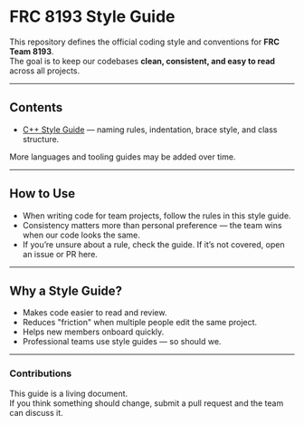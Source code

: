 # FRC 8193 Style Guide

This repository defines the official coding style and conventions for **FRC Team 8193**.  
The goal is to keep our codebases **clean, consistent, and easy to read** across all projects.

---

## Contents
- [C++ Style Guide](cpp.md) — naming rules, indentation, brace style, and class structure.  

More languages and tooling guides may be added over time.

---

## How to Use
- When writing code for team projects, follow the rules in this style guide.  
- Consistency matters more than personal preference — the team wins when our code looks the same.  
- If you’re unsure about a rule, check the guide. If it’s not covered, open an issue or PR here.

---

## Why a Style Guide?
- Makes code easier to read and review.  
- Reduces "friction" when multiple people edit the same project.  
- Helps new members onboard quickly.  
- Professional teams use style guides — so should we.

---

### Contributions
This guide is a living document.  
If you think something should change, submit a pull request and the team can discuss it.
